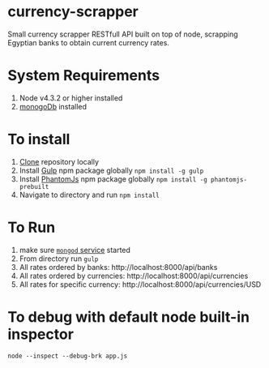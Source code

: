 # currency-scrapper
Small currency scrapper RESTfull API built on top of node, scrapping Egyptian banks to obtain current currency rates.

# System Requirements
1. Node v4.3.2 or higher installed
2. [monogoDb](https://www.mongodb.com/) installed

# To install

1. [Clone](https://github.com/shahboura/currency-scrapper.git) repository locally
2. Install [Gulp](https://www.npmjs.com/package/gulp) npm package globally
    `npm install -g gulp`
3. Install [PhantomJs](https://www.npmjs.com/package/phantomjs-prebuilt) npm package globally
    `npm install -g phantomjs-prebuilt`
4. Navigate to directory and run `npm install`

# To Run
1. make sure [`mongod` service](https://docs.mongodb.com/v3.2/tutorial/manage-mongodb-processes/#start-mongod-processes) started
2. From directory run `gulp`
3. All rates ordered by banks: http://localhost:8000/api/banks
4. All rates ordered by currencies: http://localhost:8000/api/currencies
5. All rates for specific currency: http://localhost:8000/api/currencies/USD

# To debug with default node built-in inspector
    node --inspect --debug-brk app.js
